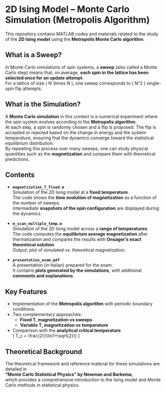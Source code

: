 # 2D Ising Model – Monte Carlo Simulation (Metropolis Algorithm)

This repository contains MATLAB codes and materials related to the study of the **2D Ising model** using the **Metropolis Monte Carlo algorithm**.

## What is a Sweep?

In Monte Carlo simulations of spin systems, a **sweep** (also called a Monte Carlo step) means that, on average, **each spin in the lattice has been selected once for an update attempt**.  
For a lattice of size \( N \times N \), one sweep corresponds to \( N^2 \) single-spin flip attempts.

## What is the Simulation?

A **Monte Carlo simulation** in this context is a numerical experiment where the spin system evolves according to the **Metropolis algorithm**.  
At each step, a spin is randomly chosen and a flip is proposed. The flip is accepted or rejected based on the change in energy and the system temperature, ensuring that the dynamics converge toward the statistical equilibrium distribution.  
By repeating this process over many sweeps, one can study physical quantities such as the **magnetization** and compare them with theoretical predictions.

## Contents

- **`magnetization_T_fixed.m`**  
  Simulation of the 2D Ising model at a **fixed temperature**.  
  The code shows the **time evolution of magnetization** as a function of the number of sweeps.  
  Intermediate **snapshots of the spin configuration** are displayed during the dynamics.

- **`m_scan_multiple_temp.m`**  
  Simulation of the 2D Ising model across a **range of temperatures**.  
  The code computes the **equilibrium average magnetization** after thermalization and compares the results with **Onsager’s exact theoretical solution**.  
  Output: plot of simulated vs. theoretical magnetization.

- **`presentation_exam.pdf`**  
  A presentation (in Italian) prepared for the exam.  
  It contains **plots generated by the simulations**, with additional **comments and explanations**.

## Key Features

- Implementation of the **Metropolis algorithm** with periodic boundary conditions.  
- Two complementary approaches:
  - **Fixed T, magnetization vs sweeps**  
  - **Variable T, magnetization vs temperature**  
- Comparison with the **analytical critical temperature**  
  \[
  T_c = \frac{2}{\ln(1+\sqrt{2})}
  \]

## Theoretical Background

The theoretical framework and reference material for these simulations are detailed in  
**“Monte Carlo Statistical Physics” by Newman and Barkema**,  
which provides a comprehensive introduction to the Ising model and Monte Carlo methods in statistical physics.
